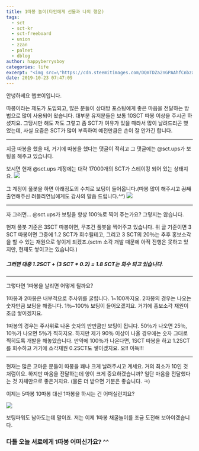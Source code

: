 ```yaml
---
title: 1따봉 놀이(타인에게 선물과 나의 행운)
tags:
  - sct
  - sct-kr
  - sct-freeboard
  - union
  - zzan
  - palnet
  - dblog
author: happyberrysboy
categories: life
excerpt: "<img src=\"https://cdn.steemitimages.com/DQmTDZa2nGPAAhfCnbzx99GeaymN63Ka9d6E2eLHtZ6Af1s/image.png\" />\r\n안녕하세요 햅뽀이입니다.  따봉이라는 제도가 도입되고, 많은 분들이 상대방 포스팅에게 좋은 마음을 전달하는 방법으로 많이 사용되어 왔습니다. 대부분 유저분들은 보통 10SCT 따봉 이상을 주시곤 하셨지요. 그당시만 해도 저도 그렇고 좀 SCT가 여유가 있을 때라서 많이 날려드리곤 했었는데, 사실 요즘은 SCT가 많이 부족하여 예전만큼은 손이 잘 안가긴 합니....."
date: 2019-10-23 07:47:09
---
```


안녕하세요 햅뽀이입니다.

따봉이라는 제도가 도입되고, 많은 분들이 상대방 포스팅에게 좋은 마음을 전달하는 방법으로 많이 사용되어 왔습니다. 대부분 유저분들은 보통 10SCT 따봉 이상을 주시곤 하셨지요. 그당시만 해도 저도 그렇고 좀 SCT가 여유가 있을 때라서 많이 날려드리곤 했었는데, 사실 요즘은 SCT가 많이 부족하여 예전만큼은 손이 잘 안가긴 합니다.

___

지금 따봉을 했을 때, 거기에 따봉을 했다는 댓글이 적히고 그 댓글에는 @sct.ups가 보팅을 해주고 있습니다.

보시면 현재 @sct.ups 계정에는 대략 17000개의 SCT가 스테이킹 되어 있는 상태지요. 
![](https://cdn.steemitimages.com/DQmTDZa2nGPAAhfCnbzx99GeaymN63Ka9d6E2eLHtZ6Af1s/image.png)

그 계정이 풀봇을 하면 아래정도의 수치로 보팅이 들어옵니다.(따봉 많이 해주시고 ~~강제~~출연해주신 러블리연님에게도 감사의 말씀 드립니다.^^)
![](https://cdn.steemitimages.com/DQmXm2PZknZRPifjUsU8kPBRmjBxgWTYFmscXrFwSD5WgFT/image.png)

___

자 그러면... @sct.ups가 보팅을 항상 100％로 찍어 주는가요? 그렇지는 않습니다. 

현재 풀봇 기준은 3SCT 따봉이면, 무조건 풀봇을 찍어주고 있습니다. 위 글 기준이면 3 SCT 따봉이면 그중에 1.2 SCT가 회수될테고, 그리고 3 SCT의 20％는 추후 홍보소각을 할 수 있는 재원으로 쌓이게 되겠죠.(sctm 소각 개발 때문에 아직 진행은 못하고 있지만, 현재도 쌓이고는 있습니다.)

##### 그러면 대충 1.2SCT + (3 SCT * 0.2) = 1.8 SCT는 회수 되고 있습니다.

___

그렇다면 1따봉을 날리면 어떻게 될까요?

1따봉과 2따봉은 내부적으로 주사위를 굴립니다. 1~100까지요. 2따봉의 경우는 나오는 숫자만큼 보팅을 해줍니다. 1％~100％ 보팅이 들어오겠지요. 거기에 홍보소각 재원이 조금 쌓이겠지요.

1따봉의 경우는 주사위로 나온 숫자의 반만큼만 보팅이 됩니다. 50％가 나오면 25％, 10％가 나오면 5％가 찍히지요.
하지만 제가 90％ 이상이 나올 경우에는 숫자 그대로 찍히도록 개발을 해놓았습니다. 만약에 100％가 나온다면, 1SCT 따봉을 하고 1.2SCT를 회수하고 거기에 소각재원 0.2SCT도 쌓이겠지요.  오!! 이득!!!

___

현재는 많은 고마운 분들이 따봉을 꽤나 크게 날려주시고 계세요. 거의 최소가 10인 것 처럼이요. 하지만 마음을 전달하는데 양이 크게 중요하겠습니까? 일단 마음을 전달했다는 것 자체만으로 좋은거지요. (물론 더 받으면 기분은 좋습니다. ㅋ) 

이제는 5따봉 10따봉 대신 1따봉을 하시는 건 어떠실런지요?

![](https://cdn.steemitimages.com/DQmXZhR2ieLU9Rw2Bzwckdnx5KecQeKQVjN5tiaTrUUBMS9/image.png)

보팅파워도 남아도는데 말이죠. 저는 이제 1따봉 채굴놀이를 조금 도전해 보아야겠습니다.

### 다들 오늘 서로에게 1따봉 어떠신가요? ^^